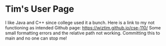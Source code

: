# Tim's User Page
I like Java and C++ since college used it a bunch.
Here is a link to my not functioning as intended Github page: https://wiztim.github.io/cse-110/
Some small formatting errors and the relative path not working.
Committing this to main and no one can stop me!
